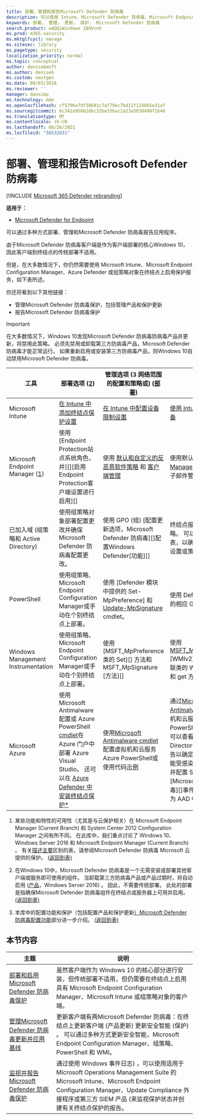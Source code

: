 ```yaml
---
title: 部署、管理和报告Microsoft Defender 防病毒
description: 可以使用 Intune、Microsoft Defender 防病毒、Microsoft Endpoint Configuration Manager、组策略、PowerShell 或 WMI 部署和管理应用程序
keywords: 部署， 管理， 更新， 保护， Microsoft Defender 防病毒
search.product: eADQiWindows 10XVcnh
ms.prod: m365-security
ms.mktglfcycl: manage
ms.sitesec: library
ms.pagetype: security
localization_priority: normal
ms.topic: conceptual
author: denisebmsft
ms.author: deniseb
ms.custom: nextgen
ms.date: 09/03/2018
ms.reviewer: ''
manager: dansimp
ms.technology: mde
ms.openlocfilehash: cf5796a7df38601c7af79ec7bd11f124865e31af
ms.sourcegitcommit: 6c342a956b2dbc32be33bac1a23a5038490f1b40
ms.translationtype: MT
ms.contentlocale: zh-CN
ms.lasthandoff: 08/26/2021
ms.locfileid: "58532831"
---
```

# <a name="deploy-manage-and-report-on-microsoft-defender-antivirus"></a>部署、管理和报告Microsoft Defender 防病毒

[!INCLUDE [Microsoft 365 Defender rebranding](../../includes/microsoft-defender.md)]


**适用于：**

- [Microsoft Defender for Endpoint](/microsoft-365/security/defender-endpoint/)

可以通过多种方式部署、管理和Microsoft Defender 防病毒报告应用程序。

由于Microsoft Defender 防病毒客户端是作为客户端部署的核心Windows 10，因此客户端到终结点的传统部署不适用。

但是，在大多数情况下，你仍然需要使用 Microsoft Intune、Microsoft Endpoint Configuration Manager、Azure Defender 或组策略对象在终结点上启用保护服务，如下表所述。

你还将看到以下其他链接：

- 管理Microsoft Defender 防病毒保护，包括管理产品和保护更新
- 报告Microsoft Defender 防病毒保护

> [!IMPORTANT]
> 在大多数情况下，Windows 10发现Microsoft Defender 防病毒防病毒产品并更新，将禁用此策略。 必须先禁用或卸载第三方防病毒产品，Microsoft Defender 防病毒才能正常运行。 如果重新启用或安装第三方防病毒产品，则Windows 10自动禁用Microsoft Defender 防病毒。

工具|部署选项 (<a href="#fn2" id="ref2">2</a>) |管理选项 (3 网络范围的配置和策略或)  ([部署) ](#fn3)|报告选项
---|---|---|---
Microsoft Intune|[在 Intune 中添加终结点保护设置](/intune/endpoint-protection-configure)|[在 Intune 中配置设备限制设置](/intune/device-restrictions-configure)| [使用 Intune 控制台管理设备](/intune/device-management)
Microsoft Endpoint Manager ([1](#fn1)) |使用[Endpoint Protection站点系统角色，并][][启用Endpoint Protection客户端设置进行启用][]|使用 [默认和自定义的反恶意软件策略][] 和 [客户端管理][]|使用默认的[Configuration Manager 监视工作区][][和电子邮件警报][]
已加入域 (组策略和 Active Directory) |使用组策略对象部署配置更改并确保Microsoft Defender 防病毒配置更改。|使用 GPO (组) [配置更新选项，Microsoft Defender 防病毒][]配置Windows Defender[功能][]|终结点报告不适用于组策略。 可以生成组策略 [列表，以确定是否未应用任何设置或策略][]
PowerShell|使用组策略、Microsoft Endpoint Configuration Manager或手动在个别终结点上部署。|使用 [Defender 模块中提供的 Set-MpPreference] 和 [Update-MpSignature] cmdlet。|使用 Defender [模块中可用的相应 Get- cmdlet][]
Windows Management Instrumentation|使用组策略、Microsoft Endpoint Configuration Manager或手动在个别终结点上部署。|使用 [MSFT_MpPreference 类的 Set][] 方法和 MSFT_MpSignature [方法][]|使用[MSFT_MpComputerStatus][] [WMIv2][]提供程序中的关联类的 Windows Defender 和 get 方法
Microsoft Azure|使用 Microsoft Antimalware配置或 Azure PowerShell [cmdlet](/azure/security/azure-security-antimalware#antimalware-deployment-scenarios)在 Azure 门户中部署 Azure Visual Studio。 还可以在 [Azure Defender 中安装终结点保护*](/azure/security-center/security-center-install-endpoint-protection)|使用[Microsoft Antimalware cmdlet](/azure/security/azure-security-antimalware#enable-and-configure-antimalware-using-powershell-cmdlets)配置虚拟机和云服务Azure PowerShell或使用代码[示例](https://gallery.technet.microsoft.com/Antimalware-For-Azure-5ce70efe)|通过[Microsoft Antimalware cmdlet](/azure/security/azure-security-antimalware#enable-and-configure-antimalware-using-powershell-cmdlets)对虚拟机和云服务Azure PowerShell启用监视。 还可以查看 Azure Active Directory 中的使用情况报告以确定可疑活动，包括可能受感染的设备报告，[][]并配置 SIEM 工具以报告[Microsoft Defender 防病毒][]事件，并添加该工具作为 AAD 中的应用。

1. <span id="fn1" />某些功能和特性的可用性（尤其是与云保护相关）在 Microsoft Endpoint Manager (Current Branch) 和 System Center 2012 Configuration Manager 之间有所不同。 在此库中，我们重点讨论了 Windows 10、Windows Server 2016 和 Microsoft Endpoint Manager (Current Branch) 。 有关[描述主要](cloud-protection-microsoft-defender-antivirus.md)区别的表，请参阅Microsoft Defender 防病毒 Microsoft 云提供的保护。 [ (返回到表) ](#ref2)

2. <span id="fn2" />在Windows 10中，Microsoft Defender 防病毒是一个无需安装或部署其他客户端或服务即可使用的组件。 当卸载第三方防病毒产品或产品过期时，将自动启用 ([产品](microsoft-defender-antivirus-on-windows-server.md)，Windows Server 2016) 。 因此，不需要传统部署。 此处的部署是指确保Microsoft Defender 防病毒组件在终结点或服务器上可用并启用。 [ (返回到表) ](#ref2)

3. <span id="fn3" />本库中的配置功能和保护（包括配置产品和保护更新[）Microsoft Defender 防病毒配置功能](configure-notifications-microsoft-defender-antivirus.md)部分进一步介绍。 [ (返回到表) ](#ref2)

[Endpoint Protection点站点系统角色]: /configmgr/protect/deploy-use/endpoint-protection-site-role
[默认和自定义的反恶意软件策略]:  /configmgr/protect/deploy-use/endpoint-antimalware-policies
[客户端管理]:  /configmgr/core/clients/manage/manage-clients
[使用Endpoint Protection客户端设置启用客户端]:  /configmgr/protect/deploy-use/endpoint-protection-configure-client
[Configuration Manager 监视工作区]:  /configmgr/protect/deploy-use/monitor-endpoint-protection
[电子邮件警报]:  /configmgr/protect/deploy-use/endpoint-configure-alerts
[Deploy the Microsoft Intune client to endpoints]: /intune/deploy-use/help-secure-windows-pcs-with-endpoint-protection-for-microsoft-intune
[custom Intune policy]:  /intune/deploy-use/help-secure-windows-pcs-with-endpoint-protection-for-microsoft-intune#configure-microsoft-intune-endpoint-protection
 [custom Intune policy]:  /intune/deploy-use/help-secure-windows-pcs-with-endpoint-protection-for-microsoft-intune#configure-microsoft-intune-endpoint-protection
[manage tasks]: /intune/deploy-use/help-secure-windows-pcs-with-endpoint-protection-for-microsoft-intune#choose-management-tasks-for-endpoint-protection
[Monitor endpoint protection in the Microsoft Intune administration console]: /intune/deploy-use/help-secure-windows-pcs-with-endpoint-protection-for-microsoft-intune#monitor-endpoint-protection
[类的 Set MSFT_MpPreference方法]:  /previous-versions/windows/desktop/defender/set-msft-mppreference
[MSFT_MpSignature 的 Update 方法]:  /previous-versions/windows/desktop/defender/set-msft-mppreference
[MSFT_MpComputerStatus]:  /previous-versions/windows/desktop/defender/msft-mpcomputerstatus
[Windows DefenderWMIv2 提供程序]: /previous-versions/windows/desktop/defender/windows-defender-wmiv2-apis-portal
[Set-MpPreference]:  https://technet.microsoft.com/itpro/powershell/windows/defender/set-mppreference.md
[Update-MpSignature]: /powershell/module/defender/update-mpsignature
[Get- Defender 模块中可用的 cmdlet]: /powershell/module/defender/
[配置更新选项以Microsoft Defender 防病毒]: manage-updates-baselines-microsoft-defender-antivirus.md
[配置Windows Defender功能]: configure-microsoft-defender-antivirus-features.md
[用于确定是否未应用任何设置或策略的组策略]: /previous-versions/windows/it-pro/windows-server-2008-R2-and-2008/cc771389(v=ws.11)
[可能受感染的设备]: /azure/active-directory/active-directory-reporting-sign-ins-from-possibly-infected-devices
[Microsoft Defender 防病毒事件]: troubleshoot-microsoft-defender-antivirus.md

## <a name="in-this-section"></a>本节内容

主题 | 说明
---|---
[部署和启用Microsoft Defender 防病毒保护](deploy-microsoft-defender-antivirus.md) | 虽然客户端作为 Windows 10 的核心部分进行安装，但传统部署不适用，但仍需要在终结点上启用具有 Microsoft Endpoint Configuration Manager、Microsoft Intune 或组策略对象的客户端。
[管理Microsoft Defender 防病毒更新并应用基线](manage-updates-baselines-microsoft-defender-antivirus.md) | 更新客户端有两Microsoft Defender 防病毒：在终结点上更新客户端 (产品更新) 更新安全智能 (保护) 。 可以通过多种方式更新安全智能，Microsoft Endpoint Configuration Manager、组策略、PowerShell 和 WMI。
[监视并报告Microsoft Defender 防病毒保护](report-monitor-microsoft-defender-antivirus.md) | 通过使用 Windows 事件日志) ，可以使用适用于 Microsoft Operations Management Suite 的 Microsoft Intune、Microsoft Endpoint Configuration Manager、Update Compliance 外接程序或第三方 SIEM 产品 (来监视保护状态并创建有关终结点保护的报告。